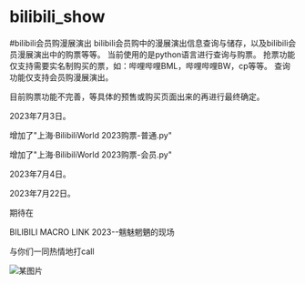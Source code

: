 # bilibili_show
#bilibili会员购漫展演出
bilibili会员购中的漫展演出信息查询与储存，以及bilibili会员漫展演出中的购票等等。
当前使用的是python语言进行查询与购票。
抢票功能仅支持需要实名制购买的票，如：哔哩哔哩BML，哔哩哔哩BW，cp等等。
查询功能仅支持会员购漫展演出。

目前购票功能不完善，等具体的预售或购买页面出来的再进行最终确定。


2023年7月3日。



增加了"上海·BilibiliWorld 2023购票-普通.py"

增加了"上海·BilibiliWorld 2023购票-会员.py"



2023年7月4日。





2023年7月22日。

期待在

BILIBILI MACRO LINK 2023--魑魅魍魉的现场

与你们一同热情地打call

![某图片](https://github.com/lovebili/bilibili_show/assets/138492076/1115f6f4-4bba-4fc8-ad03-e224edcaa920)


